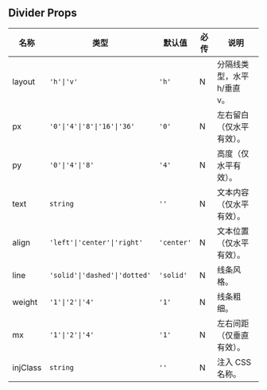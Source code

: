 ## Divider Props

| 名称     | 类型                          | 默认值     | 必传 | 说明                        |
| -------- | ----------------------------- | ---------- | ---- | --------------------------- |
| layout   | `'h'\|'v'`                    | `'h'`      | N    | 分隔线类型，水平 h/垂直 v。 |
| px       | `'0'\|'4'\|'8'\|'16'\|'36'`   | `'0'`      | N    | 左右留白（仅水平有效）。    |
| py       | `'0'\|'4'\|'8'`               | `'4'`      | N    | 高度（仅水平有效）。        |
| text     | `string`                      | `''`       | N    | 文本内容（仅水平有效）。    |
| align    | `'left'\|'center'\|'right'`   | `'center'` | N    | 文本位置（仅水平有效）。    |
| line     | `'solid'\|'dashed'\|'dotted'` | `'solid'`  | N    | 线条风格。                  |
| weight   | `'1'\|'2'\|'4'`               | `'1'`      | N    | 线条粗细。                  |
| mx       | `'1'\|'2'\|'4'`               | `'1'`      | N    | 左右间距（仅垂直有效）。    |
| injClass | `string`                      | `''`       | N    | 注入 CSS 名称。             |
